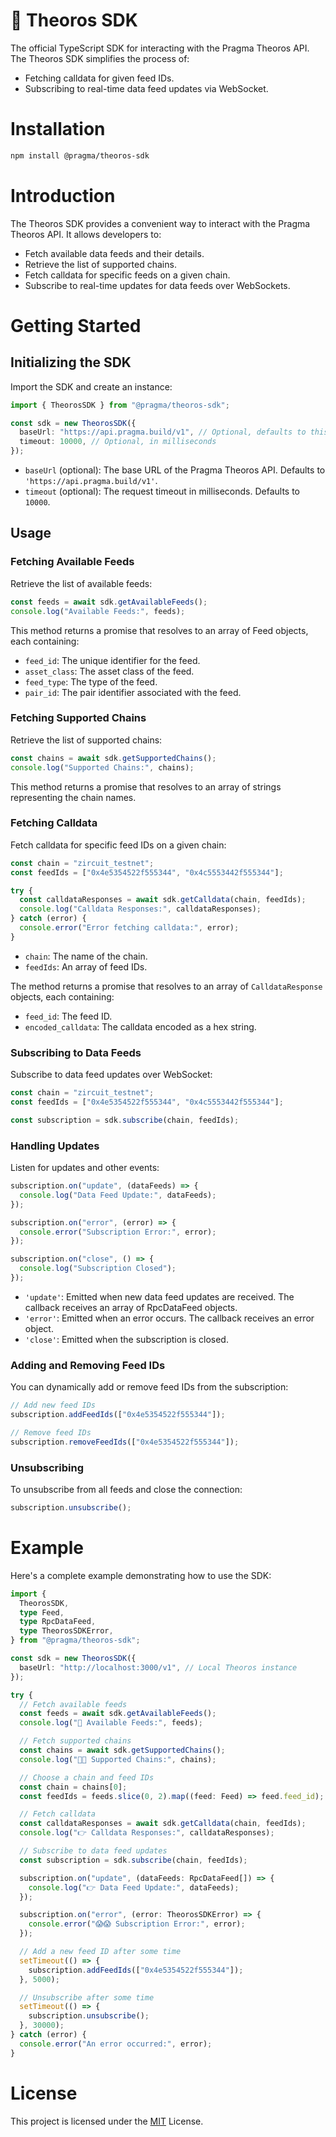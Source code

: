 # 🧩 Theoros SDK

The official TypeScript SDK for interacting with the Pragma Theoros API. The Theoros SDK simplifies the process of:

- Fetching calldata for given feed IDs.
- Subscribing to real-time data feed updates via WebSocket.

# Installation

```bash
npm install @pragma/theoros-sdk
```

# Introduction

The Theoros SDK provides a convenient way to interact with the Pragma Theoros API. It allows developers to:

- Fetch available data feeds and their details.
- Retrieve the list of supported chains.
- Fetch calldata for specific feeds on a given chain.
- Subscribe to real-time updates for data feeds over WebSockets.

# Getting Started

## Initializing the SDK

Import the SDK and create an instance:

```typescript
import { TheorosSDK } from "@pragma/theoros-sdk";

const sdk = new TheorosSDK({
  baseUrl: "https://api.pragma.build/v1", // Optional, defaults to this value
  timeout: 10000, // Optional, in milliseconds
});
```

- `baseUrl` (optional): The base URL of the Pragma Theoros API. Defaults to `'https://api.pragma.build/v1'`.
- `timeout` (optional): The request timeout in milliseconds. Defaults to `10000`.

## Usage

### Fetching Available Feeds

Retrieve the list of available feeds:

```typescript
const feeds = await sdk.getAvailableFeeds();
console.log("Available Feeds:", feeds);
```

This method returns a promise that resolves to an array of Feed objects, each containing:

- `feed_id`: The unique identifier for the feed.
- `asset_class`: The asset class of the feed.
- `feed_type`: The type of the feed.
- `pair_id`: The pair identifier associated with the feed.

### Fetching Supported Chains

Retrieve the list of supported chains:

```typescript
const chains = await sdk.getSupportedChains();
console.log("Supported Chains:", chains);
```

This method returns a promise that resolves to an array of strings representing the chain names.

### Fetching Calldata

Fetch calldata for specific feed IDs on a given chain:

```typescript
const chain = "zircuit_testnet";
const feedIds = ["0x4e5354522f555344", "0x4c5553442f555344"];

try {
  const calldataResponses = await sdk.getCalldata(chain, feedIds);
  console.log("Calldata Responses:", calldataResponses);
} catch (error) {
  console.error("Error fetching calldata:", error);
}
```

- `chain`: The name of the chain.
- `feedIds`: An array of feed IDs.

The method returns a promise that resolves to an array of `CalldataResponse` objects, each containing:

- `feed_id`: The feed ID.
- `encoded_calldata`: The calldata encoded as a hex string.

### Subscribing to Data Feeds

Subscribe to data feed updates over WebSocket:

```typescript
const chain = "zircuit_testnet";
const feedIds = ["0x4e5354522f555344", "0x4c5553442f555344"];

const subscription = sdk.subscribe(chain, feedIds);
```

### Handling Updates

Listen for updates and other events:

```typescript
subscription.on("update", (dataFeeds) => {
  console.log("Data Feed Update:", dataFeeds);
});

subscription.on("error", (error) => {
  console.error("Subscription Error:", error);
});

subscription.on("close", () => {
  console.log("Subscription Closed");
});
```

- `'update'`: Emitted when new data feed updates are received. The callback receives an array of RpcDataFeed objects.
- `'error'`: Emitted when an error occurs. The callback receives an error object.
- `'close'`: Emitted when the subscription is closed.

### Adding and Removing Feed IDs

You can dynamically add or remove feed IDs from the subscription:

```typescript
// Add new feed IDs
subscription.addFeedIds(["0x4e5354522f555344"]);

// Remove feed IDs
subscription.removeFeedIds(["0x4e5354522f555344"]);
```

### Unsubscribing

To unsubscribe from all feeds and close the connection:

```typescript
subscription.unsubscribe();
```

# Example

Here's a complete example demonstrating how to use the SDK:

```typescript
import {
  TheorosSDK,
  type Feed,
  type RpcDataFeed,
  type TheorosSDKError,
} from "@pragma/theoros-sdk";

const sdk = new TheorosSDK({
  baseUrl: "http://localhost:3000/v1", // Local Theoros instance
});

try {
  // Fetch available feeds
  const feeds = await sdk.getAvailableFeeds();
  console.log("📜 Available Feeds:", feeds);

  // Fetch supported chains
  const chains = await sdk.getSupportedChains();
  console.log("⛓️‍💥 Supported Chains:", chains);

  // Choose a chain and feed IDs
  const chain = chains[0];
  const feedIds = feeds.slice(0, 2).map((feed: Feed) => feed.feed_id);

  // Fetch calldata
  const calldataResponses = await sdk.getCalldata(chain, feedIds);
  console.log("👉 Calldata Responses:", calldataResponses);

  // Subscribe to data feed updates
  const subscription = sdk.subscribe(chain, feedIds);

  subscription.on("update", (dataFeeds: RpcDataFeed[]) => {
    console.log("👉 Data Feed Update:", dataFeeds);
  });

  subscription.on("error", (error: TheorosSDKError) => {
    console.error("😱😱 Subscription Error:", error);
  });

  // Add a new feed ID after some time
  setTimeout(() => {
    subscription.addFeedIds(["0x4e5354522f555344"]);
  }, 5000);

  // Unsubscribe after some time
  setTimeout(() => {
    subscription.unsubscribe();
  }, 30000);
} catch (error) {
  console.error("An error occurred:", error);
}
```

# License

This project is licensed under the [MIT](../../LICENSE) License.
